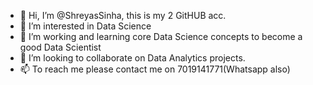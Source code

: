 - 👋 Hi, I’m @ShreyasSinha, this is my 2 GitHUB acc. 
- 👀 I’m interested in Data Science
- 🌱 I’m working and learning core Data Science concepts to become a good Data Scientist
- 💞️ I’m looking to collaborate on Data Analytics projects. 
- 📫 To reach me please contact me on 7019141771(Whatsapp also) 


